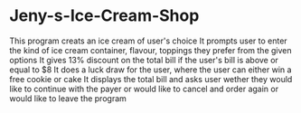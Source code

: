 # Jeny-s-Ice-Cream-Shop
This program creats an ice cream of user's choice 
It prompts user to enter the kind of ice cream container, flavour, toppings they prefer from the given options
It gives 13% discount on the total bill if the user's bill is above or equal to $8
It does a luck draw for the user, where the user can either win a free cookie or cake 
It displays the total bill and asks user wether they would like to continue with the payer or would like to cancel and order again or would like to leave the program
